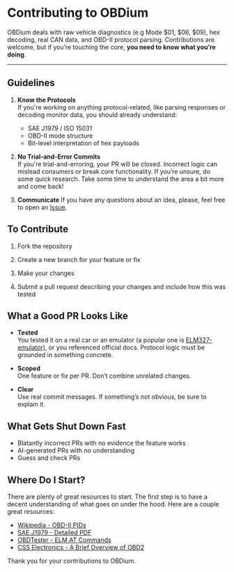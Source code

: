 # Contributing to OBDium

OBDium deals with raw vehicle diagnostics (e.g Mode $01, $06, $09), hex decoding, real CAN data, and OBD-II protocol parsing. Contributions are welcome, but if you’re touching the core, **you need to know what you’re doing**.

---

## Guidelines

1. **Know the Protocols**  
   If you're working on anything protocol-related, like parsing responses or decoding monitor data, you should already understand:
   - SAE J1979 / ISO 15031
   - OBD-II mode structure
   - Bit-level interpretation of hex payloads

2. **No Trial-and-Error Commits**  
   If you're trial-and-erroring, your PR will be closed. Incorrect logic can mislead consumers or break core functionality. If you’re unsure, do some quick research. Take some time to understand the area a bit more and come back!

3. **Communicate**
   If you have any questions about an idea, please, feel free to open an [Issue](../../issues).

## To Contribute
1. Fork the repository

2. Create a new branch for your feature or fix

3. Make your changes

4. Submit a pull request describing your changes and include how this was tested

## What a Good PR Looks Like

- **Tested**  
  You tested it on a real car or an emulator (a popular one is [ELM327-emulator](https://github.com/Ircama/ELM327-emulator/)), or you referenced official docs. Protocol logic must be grounded in something concrete.

- **Scoped**  
  One feature or fix per PR. Don’t combine unrelated changes.

- **Clear**  
  Use real commit messages. If something’s not obvious, be sure to explain it.

## What Gets Shut Down Fast

- Blatantly incorrect PRs with no evidence the feature works
- AI-generated PRs with no understanding
- Guess and check PRs

## Where Do I Start?
There are plenty of great resources to start. The first step is to have a decent understanding of what goes on under the hood. Here are a couple great resources:

- [Wikipedia - OBD-II PIDs](https://en.wikipedia.org/wiki/OBD-II_PIDs)
- [SAE J1979 - Detailed PDF](https://law.resource.org/pub/us/cfr/ibr/005/sae.j1979.2002.pdf)
- [OBDTester - ELM AT Commands](https://www.obdtester.com/elm-usb-commands)
- [CSS Electronics - A Brief Overview of OBD2](https://www.csselectronics.com/pages/obd2-explained-simple-intro)

Thank you for your contributions to OBDium.